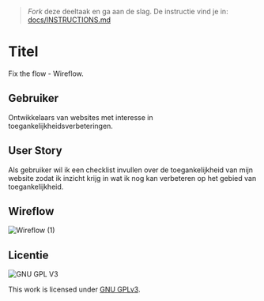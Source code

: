 > _Fork_ deze deeltaak en ga aan de slag. De instructie vind je in: [docs/INSTRUCTIONS.md](docs/INSTRUCTIONS.md)

# Titel
<!-- Geef je opdracht een titel en schrijf in één zin wat het is -->
Fix the flow - Wireflow.

## Gebruiker
<!-- Het is duidelijk wie de gebruiker is -->
Ontwikkelaars van websites met interesse in toegankelijkheidsverbeteringen.

## User Story
<!-- Er is een User Story geschreven van de interactie -->
Als gebruiker wil ik een checklist invullen over de toegankelijkheid van mijn website zodat ik inzicht krijg in wat ik nog kan verbeteren op het gebied van toegankelijkheid.

## Wireflow
<!-- Toon de wireflow -->

![Wireflow (1)](https://user-images.githubusercontent.com/43402897/206573965-77314bce-bbe6-4039-b183-ed58b9a12b98.png)


## Licentie

![GNU GPL V3](https://www.gnu.org/graphics/gplv3-127x51.png)

This work is licensed under [GNU GPLv3](./LICENSE).
